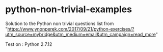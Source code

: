 # python-non-trivial-examples
Solution to the Python non trivial questions list from "https://www.ynonperek.com/2017/09/21/python-exercises/?utm_source=mybridge&utm_medium=email&utm_campaign=read_more"

Test on : Python 2.7.12
